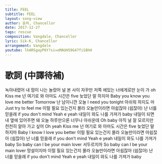 ```yaml
---
title: FEEL
subtitle: FEEL
layout: song-view
author: 윤하, Chancellor
date: 2017-12-27
tags: rescue
composition: Vangdale, Chancellor
lyric: Sik-K, Chancellor
arrangement: Vangdale
youtube: lhARSgayP6Y?si=oMAUH59G47fiS8hH
---
```


# 歌詞 (中譯待補)

녹아내렸어 내 맘이
나는 놀랐어 널 본 사이
자꾸만 저쪽 에있는
너에게로만 눈이 가 oh
Kiss me 넌 여기로 와
아마도 시간은 five
늦었단 말 하지마
Baby you know you love me better
Tomorrow 난 남이니깐
오늘 I need you tonight
아쉬워 하지도 마
Just try to feel me
이럴 필요 있는건지 몰라
오늘만이라면 아쉽잖아 (쉽잖아)
난 너를 믿을래 if you don't mind
Yeah e yeah
내일이 와도 나를 가져가 baby
내일이 되면
내 옆에 있어주면 돼
오늘 하루만으론
너무나 아쉬운데
Oh baby
아직 널 잘 모르지만
천천히 알아 가고 싶어
Oh yeah
Kiss me 넌 여기로 와
아마도 시간은 five
늦었단 말 하지마
Baby I know I love you better
이럴 필요 있는건지 몰라
오늘만이라면 아쉽잖아 (쉽잖아)
난 너를 믿을래 if you don't mind
Yeah e yeah
내일이 와도 나를 가져가 baby
So baby can I be your main lover
서두르지마
So baby can I be your main lover
망설이지마
이럴 필요 있는건지 몰라
오늘만이라면 아쉽잖아 (쉽잖아)
난 너를 믿을래 if you don't mind
Yeah e yeah
내일이 와도 나를 가져가 baby
